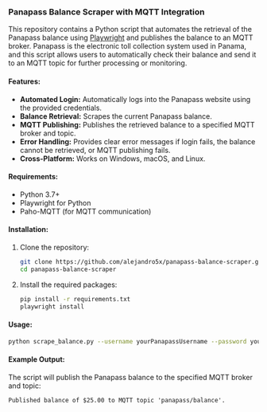 ### Panapass Balance Scraper with MQTT Integration

This repository contains a Python script that automates the retrieval of the Panapass balance using [Playwright](https://playwright.dev/python) and publishes the balance to an MQTT broker. Panapass is the electronic toll collection system used in Panama, and this script allows users to automatically check their balance and send it to an MQTT topic for further processing or monitoring.

#### Features:
- **Automated Login:** Automatically logs into the Panapass website using the provided credentials.
- **Balance Retrieval:** Scrapes the current Panapass balance.
- **MQTT Publishing:** Publishes the retrieved balance to a specified MQTT broker and topic.
- **Error Handling:** Provides clear error messages if login fails, the balance cannot be retrieved, or MQTT publishing fails.
- **Cross-Platform:** Works on Windows, macOS, and Linux.

#### Requirements:
- Python 3.7+
- Playwright for Python
- Paho-MQTT (for MQTT communication)

#### Installation:
1. Clone the repository:
    ```bash
    git clone https://github.com/alejandro5x/panapass-balance-scraper.git
    cd panapass-balance-scraper
    ```

2. Install the required packages:
    ```bash
    pip install -r requirements.txt
    playwright install
    ```

#### Usage:
```bash
python scrape_balance.py --username yourPanapassUsername --password yourPanapassPassword --mqtt-broker yourBrokerAddress --mqtt-topic yourTopic
```

#### Example Output:
The script will publish the Panapass balance to the specified MQTT broker and topic:
```
Published balance of $25.00 to MQTT topic 'panapass/balance'.
```
